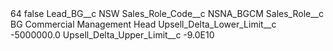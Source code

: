 <?xml version="1.0" encoding="UTF-8"?>
<CustomMetadata xmlns="http://soap.sforce.com/2006/04/metadata" xmlns:xsi="http://www.w3.org/2001/XMLSchema-instance" xmlns:xsd="http://www.w3.org/2001/XMLSchema">
    <label>64</label>
    <protected>false</protected>
    <values>
        <field>Lead_BG__c</field>
        <value xsi:type="xsd:string">NSW</value>
    </values>
    <values>
        <field>Sales_Role_Code__c</field>
        <value xsi:type="xsd:string">NSNA_BGCM</value>
    </values>
    <values>
        <field>Sales_Role__c</field>
        <value xsi:type="xsd:string">BG Commercial Management Head</value>
    </values>
    <values>
        <field>Upsell_Delta_Lower_Limit__c</field>
        <value xsi:type="xsd:double">-5000000.0</value>
    </values>
    <values>
        <field>Upsell_Delta_Upper_Limit__c</field>
        <value xsi:type="xsd:double">-9.0E10</value>
    </values>
</CustomMetadata>
